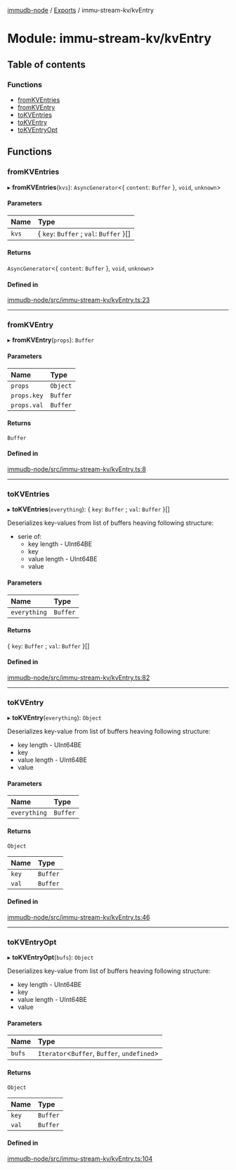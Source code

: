 [immudb-node](../README.md) / [Exports](../modules.md) / immu-stream-kv/kvEntry

# Module: immu-stream-kv/kvEntry

## Table of contents

### Functions

- [fromKVEntries](immu_stream_kv_kvEntry.md#fromkventries)
- [fromKVEntry](immu_stream_kv_kvEntry.md#fromkventry)
- [toKVEntries](immu_stream_kv_kvEntry.md#tokventries)
- [toKVEntry](immu_stream_kv_kvEntry.md#tokventry)
- [toKVEntryOpt](immu_stream_kv_kvEntry.md#tokventryopt)

## Functions

### fromKVEntries

▸ **fromKVEntries**(`kvs`): `AsyncGenerator`<{ `content`: `Buffer`  }, `void`, `unknown`\>

#### Parameters

| Name | Type |
| :------ | :------ |
| `kvs` | { `key`: `Buffer` ; `val`: `Buffer`  }[] |

#### Returns

`AsyncGenerator`<{ `content`: `Buffer`  }, `void`, `unknown`\>

#### Defined in

[immudb-node/src/immu-stream-kv/kvEntry.ts:23](https://github.com/user3232/node-immu-db/blob/30c0d74/immudb-node/src/immu-stream-kv/kvEntry.ts#L23)

___

### fromKVEntry

▸ **fromKVEntry**(`props`): `Buffer`

#### Parameters

| Name | Type |
| :------ | :------ |
| `props` | `Object` |
| `props.key` | `Buffer` |
| `props.val` | `Buffer` |

#### Returns

`Buffer`

#### Defined in

[immudb-node/src/immu-stream-kv/kvEntry.ts:8](https://github.com/user3232/node-immu-db/blob/30c0d74/immudb-node/src/immu-stream-kv/kvEntry.ts#L8)

___

### toKVEntries

▸ **toKVEntries**(`everything`): { `key`: `Buffer` ; `val`: `Buffer`  }[]

Deserializes key-values from list of buffers heaving
following structure:
- serie of:
  - key length - UInt64BE
  - key
  - value length - UInt64BE
  - value

#### Parameters

| Name | Type |
| :------ | :------ |
| `everything` | `Buffer` |

#### Returns

{ `key`: `Buffer` ; `val`: `Buffer`  }[]

#### Defined in

[immudb-node/src/immu-stream-kv/kvEntry.ts:82](https://github.com/user3232/node-immu-db/blob/30c0d74/immudb-node/src/immu-stream-kv/kvEntry.ts#L82)

___

### toKVEntry

▸ **toKVEntry**(`everything`): `Object`

Deserializes key-value from list of buffers heaving
following structure:
- key length - UInt64BE
- key
- value length - UInt64BE
- value

#### Parameters

| Name | Type |
| :------ | :------ |
| `everything` | `Buffer` |

#### Returns

`Object`

| Name | Type |
| :------ | :------ |
| `key` | `Buffer` |
| `val` | `Buffer` |

#### Defined in

[immudb-node/src/immu-stream-kv/kvEntry.ts:46](https://github.com/user3232/node-immu-db/blob/30c0d74/immudb-node/src/immu-stream-kv/kvEntry.ts#L46)

___

### toKVEntryOpt

▸ **toKVEntryOpt**(`bufs`): `Object`

Deserializes key-value from list of buffers heaving
following structure:
- key length - UInt64BE
- key
- value length - UInt64BE
- value

#### Parameters

| Name | Type |
| :------ | :------ |
| `bufs` | `Iterator`<`Buffer`, `Buffer`, `undefined`\> |

#### Returns

`Object`

| Name | Type |
| :------ | :------ |
| `key` | `Buffer` |
| `val` | `Buffer` |

#### Defined in

[immudb-node/src/immu-stream-kv/kvEntry.ts:104](https://github.com/user3232/node-immu-db/blob/30c0d74/immudb-node/src/immu-stream-kv/kvEntry.ts#L104)
